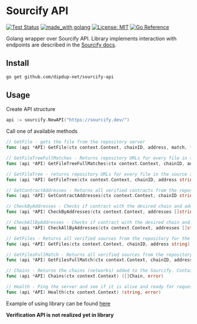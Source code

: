 # Sourcify API

[![Test Status](https://github.com/dipdup-net/sourcify-api/workflows/Tests/badge.svg)](https://github.com/dipdup-net/sourcify-api/actions?query=branch%3Amaster+workflow%3A%22Tests%22)
[![made_with golang](https://img.shields.io/badge/made_with-golang-blue.svg)](https://golang.org/)
[![License: MIT](https://img.shields.io/badge/License-MIT-yellow.svg)](https://opensource.org/licenses/MIT)
[![Go Reference](https://pkg.go.dev/badge/github.com/dipdup-net/sourcify-api.svg)](https://pkg.go.dev/github.com/dipdup-net/sourcify-api)

Golang wrapper over Sourcify API. Library implements interaction with endpoints are described in the [Sourcify docs](https://docs.sourcify.dev/docs/api/).

## Install

```bash
go get github.com/dipdup-net/sourcify-api
```

## Usage

Create API structure

```go
api := sourcify.NewAPI("https://sourcify.dev/")
```

Call one of available methods

```go
// GetFile - gets the file from the repository server
func (api *API) GetFile(ctx context.Context, chainID, address, match, filename string) (*Metadata, error)

// GetFileTreeFullMatches - Returns repository URLs for every file in the source tree for the desired chain and address. Searches only for full matches.
func (api *API) GetFileTreeFullMatches(ctx context.Context, chainID, address string) ([]string, error)

// GetFileTree - returns repository URLs for every file in the source tree for the desired chain and address. Searches for full and partial matches.
func (api *API) GetFileTree(ctx context.Context, chainID, address string) (*FileTree, error)

// GetContractAddresses - Returns all verified contracts from the repository for the desired chain. Searches for full and partial matches.
func (api *API) GetContractAddresses(ctx context.Context, chainID string) (*ContractAddresses, error)

// CheckByAddresses - Checks if contract with the desired chain and address is verified and in the repository. It will only search for perfect matches.
func (api *API) CheckByAddresses(ctx context.Context, addresses []string, chainIds []string) ([]CheckStatus, error)

// CheckAllByAddresses - Checks if contract with the desired chain and address is verified and in the repository. It will search for both perfect and partial matches.
func (api *API) CheckAllByAddresses(ctx context.Context, addresses []string, chainIds []string) ([]CheckAllStatus, error)

// GetFiles - Returns all verified sources from the repository for the desired contract address and chain, including metadata.json. Searches for full and partial matches.
func (api *API) GetFiles(ctx context.Context, chainID, address string) (*Sources, error)

// GetFilesFullMatch - Returns all verified sources from the repository for the desired contract address and chain, including metadata.json. Searches only for full matches.
func (api *API) GetFilesFullMatch(ctx context.Context, chainID, address string) ([]File, error)

// Chains - Returns the chains (networks) added to the Sourcify. Contains both supported, unsupported, monitored, unmonitored chains.
func (api *API) Chains(ctx context.Context) ([]Chain, error)

// Health - Ping the server and see if it is alive and ready for requests.
func (api *API) Health(ctx context.Context) (string, error)
```

Example of using library can be found [here](/example/main.go)

**Verification API is not realized yet in library**